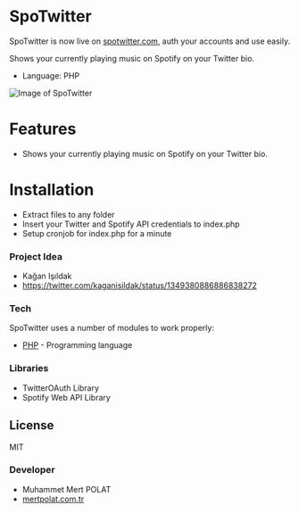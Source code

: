 # SpoTwitter

SpoTwitter is now live on [spotwitter.com], auth your accounts and use easily.

Shows your currently playing music on Spotify on your Twitter bio.

  - Language: PHP

![Image of SpoTwitter](https://i.hizliresim.com/T2XZDk.png)

# Features

  - Shows your currently playing music on Spotify on your Twitter bio.

# Installation

- Extract files to any folder
- Insert your Twitter and Spotify API credentials to index.php
- Setup cronjob for index.php for a minute

### Project Idea

- Kağan Işıldak
- https://twitter.com/kaganisildak/status/1349380886886838272

### Tech

SpoTwitter uses a number of modules to work properly:

* [PHP] - Programming language

### Libraries

- TwitterOAuth Library
- Spotify Web API Library

License
----

MIT

### Developer

- Muhammet Mert POLAT
- [mertpolat.com.tr]

[//]: # (These are reference links used in the body of this note and get stripped out when the markdown processor does its job. There is no need to format nicely because it shouldn't be seen. Thanks SO - http://stackoverflow.com/questions/4823468/store-comments-in-markdown-syntax)

   [PHP]: <http://php.net>
   [mertpolat.com.tr]: <https://mertpolat.com.tr>
   [spotwitter.com]: <https://spotwitter.com>
